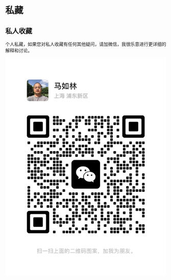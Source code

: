 # 私藏

## 私人收藏

个人私藏，如果您对私人收藏有任何其他疑问，请加微信，我很乐意进行更详细的解释和讨论。

<img src="../../images/wx_marulin.jpeg" alt="马如林的微信"/>
